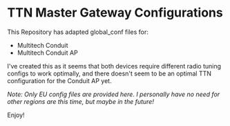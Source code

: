 # TTN Master Gateway Configurations

This Repository has adapted global_conf files for:

- Multitech Conduit
- Multitech Conduit AP

I've created this as it seems that both devices require different radio tuning configs to work optimally, and there doesn't seem to be an optimal TTN configuration for the Conduit AP yet.

_Note: Only EU config files are provided here. I personally have no need for other regions are this time, but maybe in the future!_

Enjoy!
